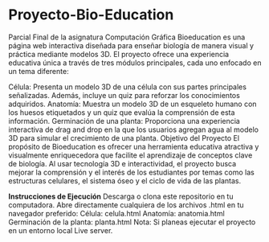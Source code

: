 # Proyecto-Bio-Education
 Parcial Final de la asignatura Computación Gráfica
Bioeducation es una página web interactiva diseñada para enseñar biología de manera visual y práctica mediante modelos 3D. El proyecto ofrece una experiencia educativa única a través de tres módulos principales, cada uno enfocado en un tema diferente:

Célula: Presenta un modelo 3D de una célula con sus partes principales señalizadas. Además, incluye un quiz para reforzar los conocimientos adquiridos.
Anatomía: Muestra un modelo 3D de un esqueleto humano con los huesos etiquetados y un quiz que evalúa la comprensión de esta información.
Germinación de una planta: Proporciona una experiencia interactiva de drag and drop en la que los usuarios agregan agua al modelo 3D para simular el crecimiento de una planta.
Objetivo del Proyecto
El propósito de Bioeducation es ofrecer una herramienta educativa atractiva y visualmente enriquecedora que facilite el aprendizaje de conceptos clave de biología. Al usar tecnología 3D e interactividad, el proyecto busca mejorar la comprensión y el interés de los estudiantes por temas como las estructuras celulares, el sistema óseo y el ciclo de vida de las plantas.

**Instrucciones de Ejecución**
Descarga o clona este repositorio en tu computadora.
Abre directamente cualquiera de los archivos .html en tu navegador preferido:
Célula: celula.html
Anatomía: anatomia.html
Germinación de la planta: planta.html
Nota: Si planeas ejecutar el proyecto en un entorno local Live server.
